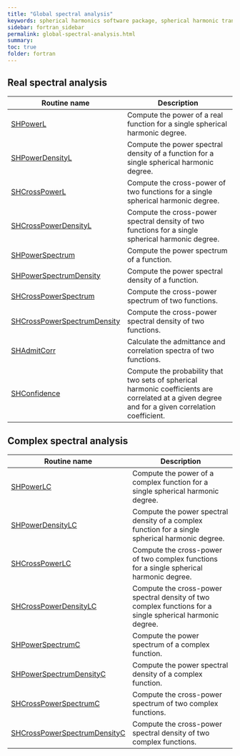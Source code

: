 ```yaml
---
title: "Global spectral analysis"
keywords: spherical harmonics software package, spherical harmonic transform, legendre functions, multitaper spectral analysis, fortran, Python, gravity, magnetic field
sidebar: fortran_sidebar
permalink: global-spectral-analysis.html
summary: 
toc: true
folder: fortran
---
```


<style>
table:nth-of-type(n) {
    display:table;
    width:100%;
}
table:nth-of-type(n) th:nth-of-type(2) {
    width:65%;
}
</style>

## Real spectral analysis

| Routine name | Description |
| ------------ | ----------- |
| [SHPowerL](SHPowerL) | Compute the power of a real function for a single spherical harmonic degree. |
| [SHPowerDensityL](shpowerdensityl.html) | Compute the power spectral density of a function for a single spherical harmonic degree. |
| [SHCrossPowerL](shcrosspowerl.html) | Compute the cross-power of two functions for a single spherical harmonic degree. |
| [SHCrossPowerDensityL](shcrosspowerdensityl.html) | Compute the cross-power spectral density of two functions for a single spherical harmonic degree. |
| [SHPowerSpectrum](shpowerspectrum.html) | Compute the power spectrum of a function. |
| [SHPowerSpectrumDensity](shpowerspectrumdensity.html) | Compute the power spectral density of a function. |
| [SHCrossPowerSpectrum](shcrosspowerspectrum.html) | Compute the cross-power spectrum of two functions. |
| [SHCrossPowerSpectrumDensity](shcrosspowerspectrumdensity.html) | Compute the cross-power spectral density of two functions. |
| [SHAdmitCorr](shadmitcorr.html) | Calculate the admittance and correlation spectra of two functions. |
| [SHConfidence](shconfidence.html) | Compute the probability that two sets of spherical harmonic coefficients are correlated at a given degree and for a given correlation coefficient. |

## Complex spectral analysis

| Routine name | Description |
| ------------ | ----------- |
| [SHPowerLC](shpowerlc.html) | Compute the power of a complex function for a single spherical harmonic degree. |
| [SHPowerDensityLC](shpowerdensitylc.html) | Compute the power spectral density of a complex function for a single spherical harmonic degree. |
| [SHCrossPowerLC](shcrosspowerlc.html) | Compute the cross-power of two complex functions for a single spherical harmonic degree. |
| [SHCrossPowerDensityLC](shcrosspowerdensitylc.html) | Compute the cross-power spectral density of two complex functions for a single spherical harmonic degree. |
| [SHPowerSpectrumC](shpowerspectrumc.html) | Compute the power spectrum of a complex function. |
| [SHPowerSpectrumDensityC](shpowerspectrumdensityc.html) | Compute the power spectral density of a complex function. |
| [SHCrossPowerSpectrumC](shcrosspowerspectrumc.html) | Compute the cross-power spectrum of two complex functions. |
| [SHCrossPowerSpectrumDensityC](shcrosspowerspectrumdensityc.html) | Compute the cross-power spectral density of two complex functions. |

